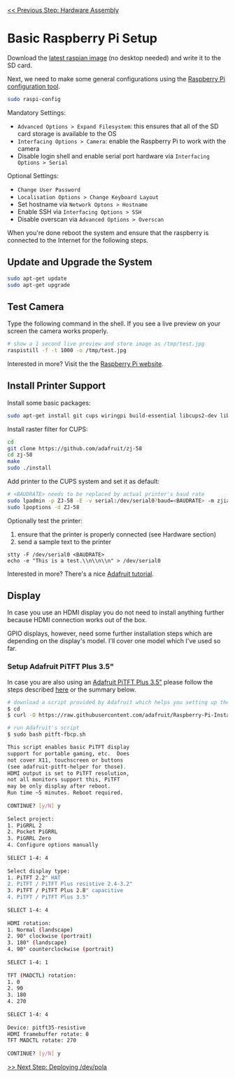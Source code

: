 [<< Previous Step: Hardware Assembly](/doc/setup-hw.md)

# Basic Raspberry Pi Setup

Download the [latest raspian image](https://www.raspberrypi.org/downloads/raspbian/) (no desktop needed) and write it to the SD card.

Next, we need to make some general configurations using the [Raspberry Pi configuration tool](https://www.raspberrypi.org/documentation/configuration/raspi-config.md).
```bash
sudo raspi-config
```
Mandatory Settings:
* ```Advanced Options > Expand Filesystem```: this ensures that all of the SD card storage is available to the OS
* ```Interfacing Options > Camera```: enable the Raspberry Pi to work with the camera
* Disable login shell and enable serial port hardware via ```Interfacing Options > Serial```

Optional Settings:
* ```Change User Password```
* ```Localisation Options > Change Keyboard Layout```
* Set hostname via ```Network Optons > Hostname```
* Enable SSH via ```Interfacing Options > SSH```
* Disable overscan via ```Advanced Options > Overscan```

When you're done reboot the system and ensure that the raspberry is connected to the Internet for the following steps.

## Update and Upgrade the System

```bash
sudo apt-get update
sudo apt-get upgrade
```

## Test Camera

Type the following command in the shell. If you see a live preview on your screen the camera works properly.
```bash
# show a 1 second live preview and store image as /tmp/test.jpg
raspistill -f -t 1000 -o /tmp/test.jpg
```

Interested in more? Visit the the [Raspberry Pi website](https://www.raspberrypi.org/documentation/usage/camera/raspicam/README.md).

## Install Printer Support

Install some basic packages:
```bash
sudo apt-get install git cups wiringpi build-essential libcups2-dev libcupsimage2-dev
```

Install raster filter for CUPS:
```bash
cd
git clone https://github.com/adafruit/zj-58
cd zj-58
make
sudo ./install
```

Add printer to the CUPS system and set it as default:
```bash
# <BAUDRATE> needs to be replaced by actual printer's baud rate
sudo lpadmin -p ZJ-58 -E -v serial:/dev/serial0?baud=<BAUDRATE> -m zjiang/ZJ-58.ppd
sudo lpoptions -d ZJ-58
```

Optionally test the printer:
1. ensure that the printer is properly connected (see Hardware section)
2. send a sample text to the printer
```
stty -F /dev/serial0 <BAUDRATE>
echo -e "This is a test.\\n\\n\\n" > /dev/serial0
```

Interested in more? There's a nice [Adafruit tutorial](https://learn.adafruit.com/networked-thermal-printer-using-cups-and-raspberry-pi?view=all).

## Display

In case you use an HDMI display you do not need to install anything further because HDMI connection works out of the box.

GPIO displays, however, need some further installation steps which are depending on the display's model. I'll cover one model which I've used so far.

### Setup Adafruit PiTFT Plus 3.5"

In case you are also using an [Adafruit PiTFT Plus 3.5"](https://www.adafruit.com/product/2441) please follow the steps described [here](https://learn.adafruit.com/running-opengl-based-games-and-emulators-on-adafruit-pitft-displays/rescaling?view=all#pitft-setup) or the summary below.

```bash
# download a script provided by Adafruit which helps you setting up the display
$ cd
$ curl -O https://raw.githubusercontent.com/adafruit/Raspberry-Pi-Installer-Scripts/master/pitft-fbcp.sh
```

```bash
# run Adafruit's script
$ sudo bash pitft-fbcp.sh

This script enables basic PiTFT display
support for portable gaming, etc.  Does
not cover X11, touchscreen or buttons
(see adafruit-pitft-helper for those).
HDMI output is set to PiTFT resolution,
not all monitors support this, PiTFT
may be only display after reboot.
Run time ~5 minutes. Reboot required.
 
CONTINUE? [y/N] y
 
Select project:
1. PiGRRL 2
2. Pocket PiGRRL
3. PiGRRL Zero
4. Configure options manually
 
SELECT 1-4: 4
 
Select display type:
1. PiTFT 2.2" HAT
2. PiTFT / PiTFT Plus resistive 2.4-3.2"
3. PiTFT / PiTFT Plus 2.8" capacitive
4. PiTFT / PiTFT Plus 3.5"
 
SELECT 1-4: 4
 
HDMI rotation:
1. Normal (landscape)
2. 90° clockwise (portrait)
3. 180° (landscape)
4. 90° counterclockwise (portrait)
 
SELECT 1-4: 1
 
TFT (MADCTL) rotation:
1. 0
2. 90
3. 180
4. 270
 
SELECT 1-4: 4
 
Device: pitft35-resistive
HDMI framebuffer rotate: 0
TFT MADCTL rotate: 270
 
CONTINUE? [y/N] y
```



[>> Next Step: Deploying /dev/pola](/doc/setup-sw-devpola.md)
